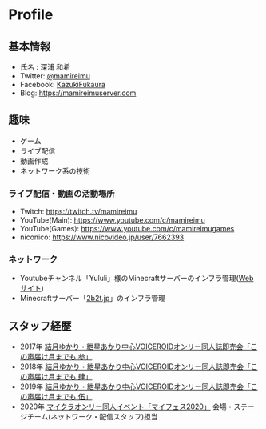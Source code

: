 # Profile
## 基本情報
- 氏名 : 深浦 和希
- Twitter: [@mamireimu](https://twitter.com/intent/user?user_id=2236065025)
- Facebook: [KazukiFukaura](https://www.facebook.com/KazukiFukaura)
- Blog: https://mamireimuserver.com

## 趣味
- ゲーム
- ライブ配信
- 動画作成
- ネットワーク系の技術

###  ライブ配信・動画の活動場所
- Twitch: https://twitch.tv/mamireimu
- YouTube(Main): https://www.youtube.com/c/mamireimu
- YouTube(Games): https://www.youtube.com/c/mamireimugames
- niconico: https://www.nicovideo.jp/user/7662393

### ネットワーク
- Youtubeチャンネル「Yululi」様のMinecraftサーバーのインフラ管理([Webサイト](https://yululiserver.jp))
- Minecraftサーバー「[2b2t.jp](https://2b2t.jp)」のインフラ管理

## スタッフ経歴
- 2017年 [結月ゆかり・紲星あかり中心VOICEROIDオンリー同人誌即売会「この声届け月までも 参」](http://koetsuki.com/)
- 2018年 [結月ゆかり・紲星あかり中心VOICEROIDオンリー同人誌即売会「この声届け月までも 肆」](http://koetsuki.com/)
- 2019年 [結月ゆかり・紲星あかり中心VOICEROIDオンリー同人誌即売会「この声届け月までも 伍」](http://koetsuki.com/)
- 2020年 [マイクラオンリー同人イベント「マイフェス2020」](https://myfes.npjp.net/) 会場・ステージチーム(ネットワーク・配信スタッフ)担当